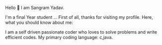  Hello 👋 I am Sangram Yadav.

I'm a  final Year student ...
First of all, thanks for visiting my profile. Here, what you should know about me:

I am a self driven passionate coder who loves to solve problems and write efficient codes.
My primary coding language: c,java.

